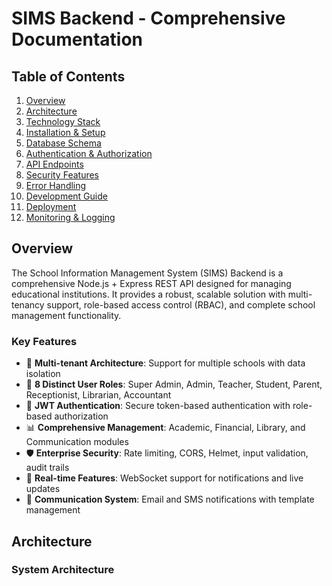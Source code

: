 # SIMS Backend - Comprehensive Documentation

## Table of Contents
1. [Overview](#overview)
2. [Architecture](#architecture)
3. [Technology Stack](#technology-stack)
4. [Installation & Setup](#installation--setup)
5. [Database Schema](#database-schema)
6. [Authentication & Authorization](#authentication--authorization)
7. [API Endpoints](#api-endpoints)
8. [Security Features](#security-features)
9. [Error Handling](#error-handling)
10. [Development Guide](#development-guide)
11. [Deployment](#deployment)
12. [Monitoring & Logging](#monitoring--logging)

## Overview

The School Information Management System (SIMS) Backend is a comprehensive Node.js + Express REST API designed for managing educational institutions. It provides a robust, scalable solution with multi-tenancy support, role-based access control (RBAC), and complete school management functionality.

### Key Features
- 🏫 **Multi-tenant Architecture**: Support for multiple schools with data isolation
- 👥 **8 Distinct User Roles**: Super Admin, Admin, Teacher, Student, Parent, Receptionist, Librarian, Accountant
- 🔐 **JWT Authentication**: Secure token-based authentication with role-based authorization
- 📊 **Comprehensive Management**: Academic, Financial, Library, and Communication modules
- 🛡️ **Enterprise Security**: Rate limiting, CORS, Helmet, input validation, audit trails
- 📱 **Real-time Features**: WebSocket support for notifications and live updates
- 📧 **Communication System**: Email and SMS notifications with template management

## Architecture

### System Architecture